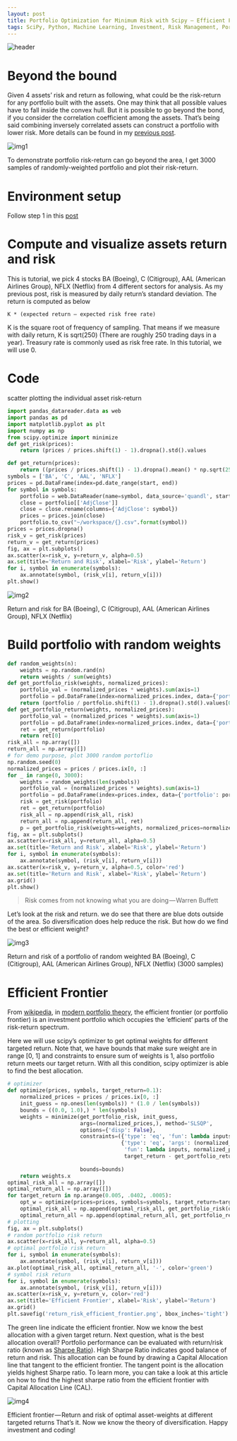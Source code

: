 ```yaml
---
layout: post
title: Portfolio Optimization for Minimum Risk with Scipy — Efficient Frontier Explained with SciPy
tags: SciPy, Python, Machine Learning, Investment, Risk Management, Portfolio Optimization, Technical Analysis, Technical Indicator, Efficient Frontier
---
```


![header](/images/header.jpeg)


# Beyond the bound
Given 4 assets’ risk and return as following, what could be the risk-return for any portfolio built with the assets. One may think that all possible values have to fall inside the convex hull. But it is possible to go beyond the bond, if you consider the correlation coefficient among the assets. That’s being said combining inversely correlated assets can construct a portfolio with lower risk. More details can be found in my [previous post](https://medium.com/@kyle.jinhai.li/reducing-risk-by-building-portfolio-8772d1ce0f21).

![img1](/images/frontier1.gif)


To demonstrate portfolio risk-return can go beyond the area, I get 3000 samples of randomly-weighted portfolio and plot their risk-return.


# Environment setup
Follow step 1 in this [post](https://medium.com/@kyle.jinhai.li/collect-trading-data-with-pandas-library-8904659f2122)

# Compute and visualize assets return and risk
This is tutorial, we pick 4 stocks BA (Boeing), C (Citigroup), AAL (American Airlines Group), NFLX (Netflix) from 4 different sectors for analysis. As my previous post, risk is measured by daily return’s standard deviation. The return is computed as below
```
K * (expected return – expected risk free rate)
```
K is the square root of frequency of sampling. That means if we measure with daily return, K is sqrt(250) (There are roughly 250 trading days in a year). Treasury rate is commonly used as risk free rate. In this tutorial, we will use 0.

# Code
scatter plotting the individual asset risk-return
```python
import pandas_datareader.data as web
import pandas as pd
import matplotlib.pyplot as plt
import numpy as np
from scipy.optimize import minimize
def get_risk(prices):
    return (prices / prices.shift(1) - 1).dropna().std().values

def get_return(prices):
    return ((prices / prices.shift(1) - 1).dropna().mean() * np.sqrt(250)).values
symbols = ['BA', 'C', 'AAL', 'NFLX']
prices = pd.DataFrame(index=pd.date_range(start, end))
for symbol in symbols:
    portfolio = web.DataReader(name=symbol, data_source='quandl', start=start, end=end)
    close = portfolio[['AdjClose']]
    close = close.rename(columns={'AdjClose': symbol})
    prices = prices.join(close)
    portfolio.to_csv("~/workspace/{}.csv".format(symbol))
prices = prices.dropna()
risk_v = get_risk(prices)
return_v = get_return(prices)
fig, ax = plt.subplots()
ax.scatter(x=risk_v, y=return_v, alpha=0.5)
ax.set(title='Return and Risk', xlabel='Risk', ylabel='Return')
for i, symbol in enumerate(symbols):
    ax.annotate(symbol, (risk_v[i], return_v[i]))
plt.show()
```

![img2](/images/frontier2.png)


Return and risk for BA (Boeing), C (Citigroup), AAL (American Airlines Group), NFLX (Netflix)

# Build portfolio with random weights
```python
def random_weights(n):
    weights = np.random.rand(n)
    return weights / sum(weights)
def get_portfolio_risk(weights, normalized_prices):
    portfolio_val = (normalized_prices * weights).sum(axis=1)
    portfolio = pd.DataFrame(index=normalized_prices.index, data={'portfolio': portfolio_val})
    return (portfolio / portfolio.shift(1) - 1).dropna().std().values[0]
def get_portfolio_return(weights, normalized_prices):
    portfolio_val = (normalized_prices * weights).sum(axis=1)
    portfolio = pd.DataFrame(index=normalized_prices.index, data={'portfolio': portfolio_val})
    ret = get_return(portfolio)
    return ret[0]
risk_all = np.array([])
return_all = np.array([])
# for demo purpose, plot 3000 random portoflio
np.random.seed(0)
normalized_prices = prices / prices.ix[0, :]
for _ in range(0, 3000):
    weights = random_weights(len(symbols))
    portfolio_val = (normalized_prices * weights).sum(axis=1)
    portfolio = pd.DataFrame(index=prices.index, data={'portfolio': portfolio_val})
    risk = get_risk(portfolio)
    ret = get_return(portfolio)
    risk_all = np.append(risk_all, risk)
    return_all = np.append(return_all, ret)
    p = get_portfolio_risk(weights=weights, normalized_prices=normalized_prices)
fig, ax = plt.subplots()
ax.scatter(x=risk_all, y=return_all, alpha=0.5)
ax.set(title='Return and Risk', xlabel='Risk', ylabel='Return')
for i, symbol in enumerate(symbols):
    ax.annotate(symbol, (risk_v[i], return_v[i]))
ax.scatter(x=risk_v, y=return_v, alpha=0.5, color='red')
ax.set(title='Return and Risk', xlabel='Risk', ylabel='Return')
ax.grid()
plt.show()
```

> Risk comes from not knowing what you are doing — Warren Buffett

Let’s look at the risk and return. we do see that there are blue dots outside of the area. So diversification does help reduce the risk. But how do we find the best or efficient weight?

![img3](/images/frontier3.png)

Return and risk of a portfolio of random weighted BA (Boeing), C (Citigroup), AAL (American Airlines Group), NFLX (Netflix) (3000 samples)

# Efficient Frontier
From [wikipedia](https://en.wikipedia.org/wiki/Efficient_frontier), in [modern portfolio theory](https://en.wikipedia.org/wiki/Modern_portfolio_theory), the efficient frontier (or portfolio frontier) is an investment portfolio which occupies the ‘efficient’ parts of the risk-return spectrum.

Here we will use scipy’s optimizer to get optimal weights for different targeted return. Note that, we have bounds that make sure weight are in range [0, 1] and constraints to ensure sum of weights is 1, also portfolio return meets our target return. With all this condition, scipy optimizer is able to find the best allocation.
```python
# optimizer
def optimize(prices, symbols, target_return=0.1):
    normalized_prices = prices / prices.ix[0, :]
    init_guess = np.ones(len(symbols)) * (1.0 / len(symbols))
    bounds = ((0.0, 1.0),) * len(symbols)
    weights = minimize(get_portfolio_risk, init_guess,
                       args=(normalized_prices,), method='SLSQP',
                       options={'disp': False},
                       constraints=({'type': 'eq', 'fun': lambda inputs: 1.0 - np.sum(inputs)},
                                    {'type': 'eq', 'args': (normalized_prices,),
                                     'fun': lambda inputs, normalized_prices:
                                     target_return - get_portfolio_return(weights=inputs,
                                                                          normalized_prices=normalized_prices)}),
                       bounds=bounds)
    return weights.x
optimal_risk_all = np.array([])
optimal_return_all = np.array([])
for target_return in np.arange(0.005, .0402, .0005):
    opt_w = optimize(prices=prices, symbols=symbols, target_return=target_return)
    optimal_risk_all = np.append(optimal_risk_all, get_portfolio_risk(opt_w, normalized_prices))
    optimal_return_all = np.append(optimal_return_all, get_portfolio_return(opt_w, normalized_prices))
# plotting
fig, ax = plt.subplots()
# random portfolio risk return
ax.scatter(x=risk_all, y=return_all, alpha=0.5)
# optimal portfolio risk return
for i, symbol in enumerate(symbols):
    ax.annotate(symbol, (risk_v[i], return_v[i]))
ax.plot(optimal_risk_all, optimal_return_all, '-', color='green')
# symbol risk return
for i, symbol in enumerate(symbols):
    ax.annotate(symbol, (risk_v[i], return_v[i]))
ax.scatter(x=risk_v, y=return_v, color='red')
ax.set(title='Efficient Frontier', xlabel='Risk', ylabel='Return')
ax.grid()
plt.savefig('return_risk_efficient_frontier.png', bbox_inches='tight')
```

The green line indicate the efficient frontier. Now we know the best allocation with a given target return. Next question, what is the best allocation overall? Portfolio performance can be evaluated with return/risk ratio (known as [Sharpe Ratio](https://www.investopedia.com/terms/s/sharperatio.asp)). High Sharpe Ratio indicates good balance of return and risk. This allocation can be found by drawing a Capital Allocation line that tangent to the efficient frontier. The tangent point is the allocation yields highest Sharpe ratio. To learn more, you can take a look at this article on how to find the highest sharpe ratio from the efficient frontier with Capital Allocation Line (CAL).

![img4](/images/frontier4.png)

Efficient frontier — Return and risk of optimal asset-weights at different targeted returns
That’s it. Now we know the theory of diversification. Happy investment and coding!


